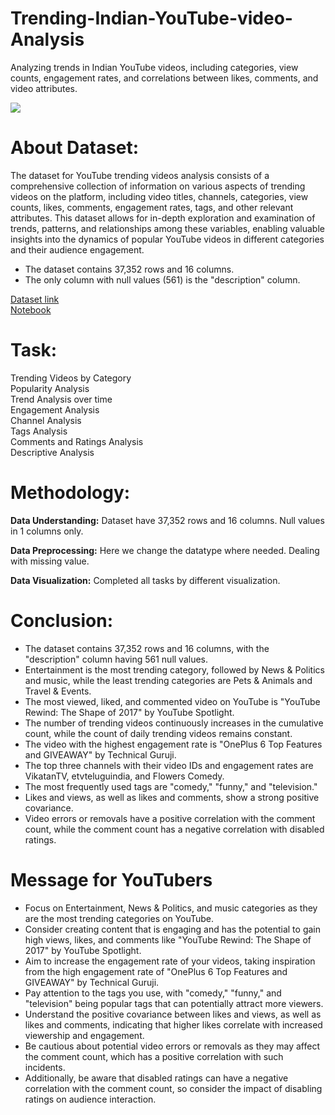 # Trending-Indian-YouTube-video-Analysis
Analyzing trends in Indian YouTube videos, including categories, view counts, engagement rates, and correlations between likes, comments, and video attributes.

![](https://www.advance-metrics.com/wp-content/uploads/2015/03/youtube-analytics-banner.png)

# About Dataset:
The dataset for YouTube trending videos analysis consists of a comprehensive collection of information on various aspects of trending videos on the platform, including video titles, channels, categories, view counts, likes, comments, engagement rates, tags, and other relevant attributes. This dataset allows for in-depth exploration and examination of trends, patterns, and relationships among these variables, enabling valuable insights into the dynamics of popular YouTube videos in different categories and their audience engagement.<br>
- The dataset contains 37,352 rows and 16 columns.
- The only column with null values (561) is the "description" column.

[Dataset link](https://www.kaggle.com/datasnaek/youtube-new334)<br>
[Notebook](https://github.com/khushiyadav2022/Trending-Indian-YouTube-video-Analysis/blob/369abee801831f7eb5f3c90ce5f1ccb19040baba/trending-youtube-video-analysis-in-india.ipynb)

# Task:
Trending Videos by Category<br>
Popularity Analysis<br>
Trend Analysis over time<br>
Engagement Analysis<br>
Channel Analysis<br>
Tags Analysis<br>
Comments and Ratings Analysis<br>
Descriptive Analysis<br>

# Methodology:
**Data Understanding:** Dataset have 37,352 rows and 16 columns. Null values in 1 columns only.

**Data Preprocessing:** Here we change the datatype where needed. Dealing with missing value.

**Data Visualization:** Completed all tasks by different visualization.

# Conclusion:
- The dataset contains 37,352 rows and 16 columns, with the "description" column having 561 null values.<br>
- Entertainment is the most trending category, followed by News & Politics and music, while the least trending categories are Pets & Animals and Travel & Events.<br>
- The most viewed, liked, and commented video on YouTube is "YouTube Rewind: The Shape of 2017" by YouTube Spotlight.<br>
- The number of trending videos continuously increases in the cumulative count, while the count of daily trending videos remains constant.<br>
- The video with the highest engagement rate is "OnePlus 6 Top Features and GIVEAWAY" by Technical Guruji.<br>
- The top three channels with their video IDs and engagement rates are VikatanTV, etvteluguindia, and Flowers Comedy.<br>
- The most frequently used tags are "comedy," "funny," and "television."<br>
- Likes and views, as well as likes and comments, show a strong positive covariance.<br>
- Video errors or removals have a positive correlation with the comment count, while the comment count has a negative correlation with disabled ratings.<br>

# Message for YouTubers
- Focus on Entertainment, News & Politics, and music categories as they are the most trending categories on YouTube.<br>
- Consider creating content that is engaging and has the potential to gain high views, likes, and comments like "YouTube Rewind: The Shape of 2017" by YouTube Spotlight.<br>
- Aim to increase the engagement rate of your videos, taking inspiration from the high engagement rate of "OnePlus 6 Top Features and GIVEAWAY" by Technical Guruji.<br>
- Pay attention to the tags you use, with "comedy," "funny," and "television" being popular tags that can potentially attract more viewers.<br>
- Understand the positive covariance between likes and views, as well as likes and comments, indicating that higher likes correlate with increased viewership and engagement.<br>
- Be cautious about potential video errors or removals as they may affect the comment count, which has a positive correlation with such incidents.<br>
- Additionally, be aware that disabled ratings can have a negative correlation with the comment count, so consider the impact of disabling ratings on audience interaction.<br>
